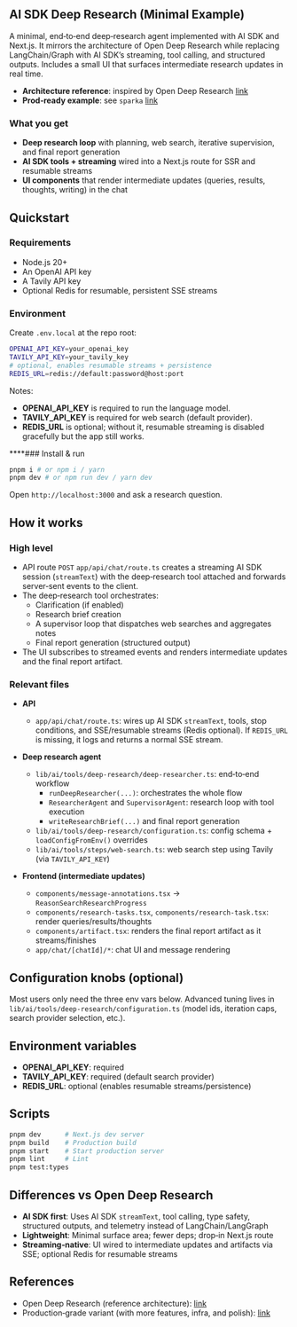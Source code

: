 ## AI SDK Deep Research (Minimal Example)

A minimal, end‑to‑end deep‑research agent implemented with AI SDK and Next.js. It mirrors the architecture of Open Deep Research while replacing LangChain/Graph with AI SDK’s streaming, tool calling, and structured outputs. Includes a small UI that surfaces intermediate research updates in real time.

- **Architecture reference**: inspired by Open Deep Research [link](https://github.com/langchain-ai/open_deep_research)
- **Prod‑ready example**: see `sparka` [link](https://github.com/FranciscoMoretti/sparka)

### What you get

- **Deep research loop** with planning, web search, iterative supervision, and final report generation
- **AI SDK tools + streaming** wired into a Next.js route for SSR and resumable streams
- **UI components** that render intermediate updates (queries, results, thoughts, writing) in the chat

## Quickstart

### Requirements

- Node.js 20+
- An OpenAI API key
- A Tavily API key
- Optional Redis for resumable, persistent SSE streams

### Environment

Create `.env.local` at the repo root:

```bash
OPENAI_API_KEY=your_openai_key
TAVILY_API_KEY=your_tavily_key
# optional, enables resumable streams + persistence
REDIS_URL=redis://default:password@host:port
```

Notes:
- **OPENAI_API_KEY** is required to run the language model.
- **TAVILY_API_KEY** is required for web search (default provider).
- **REDIS_URL** is optional; without it, resumable streaming is disabled gracefully but the app still works.

****### Install & run

```bash
pnpm i # or npm i / yarn
pnpm dev # or npm run dev / yarn dev
```

Open `http://localhost:3000` and ask a research question.

## How it works

### High level

- API route `POST` `app/api/chat/route.ts` creates a streaming AI SDK session (`streamText`) with the deep‑research tool attached and forwards server‑sent events to the client.
- The deep‑research tool orchestrates:
  - Clarification (if enabled)
  - Research brief creation
  - A supervisor loop that dispatches web searches and aggregates notes
  - Final report generation (structured output)
- The UI subscribes to streamed events and renders intermediate updates and the final report artifact.

### Relevant files

- **API**
  - `app/api/chat/route.ts`: wires up AI SDK `streamText`, tools, stop conditions, and SSE/resumable streams (Redis optional). If `REDIS_URL` is missing, it logs and returns a normal SSE stream.

- **Deep research agent**
  - `lib/ai/tools/deep-research/deep-researcher.ts`: end‑to‑end workflow
    - `runDeepResearcher(...)`: orchestrates the whole flow
    - `ResearcherAgent` and `SupervisorAgent`: research loop with tool execution
    - `writeResearchBrief(...)` and final report generation
  - `lib/ai/tools/deep-research/configuration.ts`: config schema + `loadConfigFromEnv()` overrides
  - `lib/ai/tools/steps/web-search.ts`: web search step using Tavily (via `TAVILY_API_KEY`)

- **Frontend (intermediate updates)**
  - `components/message-annotations.tsx` → `ReasonSearchResearchProgress`
  - `components/research-tasks.tsx`, `components/research-task.tsx`: render queries/results/thoughts
  - `components/artifact.tsx`: renders the final report artifact as it streams/finishes
  - `app/chat/[chatId]/*`: chat UI and message rendering

## Configuration knobs (optional)

Most users only need the three env vars below. Advanced tuning lives in `lib/ai/tools/deep-research/configuration.ts` (model ids, iteration caps, search provider selection, etc.).

## Environment variables

- **OPENAI_API_KEY**: required
- **TAVILY_API_KEY**: required (default search provider)
- **REDIS_URL**: optional (enables resumable streams/persistence)

## Scripts

```bash
pnpm dev      # Next.js dev server
pnpm build    # Production build
pnpm start    # Start production server
pnpm lint     # Lint
pnpm test:types
```

## Differences vs Open Deep Research

- **AI SDK first**: Uses AI SDK `streamText`, tool calling, type safety, structured outputs, and telemetry instead of LangChain/LangGraph
- **Lightweight**: Minimal surface area; fewer deps; drop‑in Next.js route
- **Streaming‑native**: UI wired to intermediate updates and artifacts via SSE; optional Redis for resumable streams

## References

- Open Deep Research (reference architecture): [link](https://github.com/langchain-ai/open_deep_research)
- Production‑grade variant (with more features, infra, and polish): [link](https://github.com/FranciscoMoretti/sparka)
